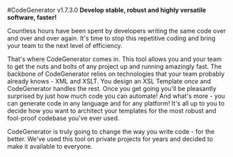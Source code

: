 #CodeGenerator v1.7.3.0
**Develop stable, robust and highly versatile software, faster!**

Countless hours have been spent by developers writing the same code over and over and over again. It's time to stop this repetitive coding and bring your team to the next level of efficiency.

That's where CodeGenerator comes in. This tool allows you and your team to get the nuts and bolts of any project up and running amazingly fast. The backbone of CodeGenerator relies on technologies that your team probably already knows - XML and XSLT. You design an XSL Template _once_ and CodeGenerator handles the rest. Once you get going you'll be pleasantly surprised by just how much code you can automate! And what's more - you can generate code in any language and for any platform! It's all up to you to decide how you want to architect your templates for the most robust and fool-proof codebase you've ever used.

CodeGenerator is truly going to change the way you write code - for the better. We've used this tool on private projects for years and decided to make it available to everyone.